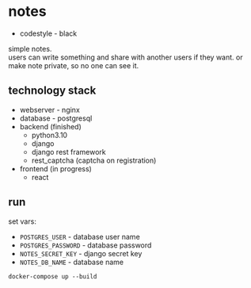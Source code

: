 # notes
- codestyle - black

simple notes.  
users can write something and share with another users if they want.
or make note private, so no one can see it.

## technology stack
- webserver - nginx
- database - postgresql
- backend (finished)
    - python3.10
    - django
    - django rest framework
    - rest_captcha (captcha on registration)
- frontend (in progress)
    - react


## run
set vars:
- `POSTGRES_USER` - database user name
- `POSTGRES_PASSWORD` - database password
- `NOTES_SECRET_KEY` - django secret key
- `NOTES_DB_NAME` - database name

`docker-compose up --build`
